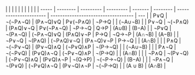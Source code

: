 <link href="style.css" rel="stylesheet"></link>
|       |          |           |           |         |          |                        |                                     |     |
| ----- | -------- | --------- | --------- | ------- | -------- | ---------------------- | ----------------------------------- | --- |
| P∨Q   | ¬(¬P∧¬Q) | (P∧¬Q)∨Q  | P∨(¬P∧Q)  | ¬P→Q    |          | <oline>(¬A∪¬B)</oline> |
| P∨¬Q  | ¬(¬P∧Q)  | (P∧Q)∨¬Q  | P∨(¬P∧¬Q) | ¬P→¬Q   | Q→P      | (A∪<oline>B</oline>)   | <oline>(B−A)</oline>                |
| ¬P∨Q  | ¬(P∧¬Q)  | (¬P∧¬Q)∨Q | (P∧Q)∨¬P  | P→Q     | ¬Q→¬P    | <oline>(A∩¬B)</oline>  | <oline>(A−B)</oline>                |
| ¬P∨¬Q | ¬(P∧Q)   | (¬P∧Q)∨¬Q | (P∧¬Q)∨¬P | P→¬Q    |          | <oline>(A∩B)</oline>   |                                     |
| P∧Q   | ¬(¬P∨¬Q) | (P∨¬Q)∧Q  | (¬P∨Q)∧P  | ¬(P→¬Q) |          | <oline>(¬A∪¬B)</oline> |                                     |
| P∧¬Q  | ¬(¬P∨Q)  | (P∨Q)∧¬Q  | (¬P∨¬Q)∧P | ¬(P→Q)  |          | (A∩<oline>B</oline>)   |                                     |
| ¬P∧Q  | ¬(P∨¬Q)  | (¬P∨¬Q)∧Q | (P∨Q)∧¬P  | ¬(Q→P)  | ¬(¬P→¬Q) | (B−A)                  |                                     |
| ¬P∧¬Q | ¬(P∨Q)   | (¬P∨Q)∧¬Q | (P∨¬Q)∧¬P | ¬(¬P→Q) |          | <oline>(A ∪ B)</oline> | (<oline>A</oline>∩<oline>B</oline>) |